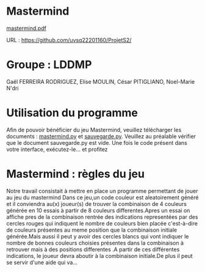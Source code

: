 # Mastermind
[mastermind.pdf](https://github.com/uvsq22201160/ProjetS2/files/10745164/mastermind.pdf)

URL : https://github.com/uvsq22201160/ProjetS2/

# Groupe : LDDMP
Gaël FERREIRA RODRIGUEZ, Elise MOULIN, César PITIGLIANO, Noel-Marie N'dri

# Utilisation du programme
Afin de pouvoir bénéficier du jeu Mastermind, veuillez télécharger les documents : [mastermind.py](https://github.com/uvsq22201160/ProjetS2/blob/main/mastermind.py) et [sauvegarde.py](https://github.com/uvsq22201160/ProjetS2/blob/main/sauvegarde.py). Veuillez au préalable vérifier que le document sauvegarde.py est vide. Une fois le code présent dans votre interface, exécutez-le... et profitez 

# Mastermind : règles du jeu
Notre travail consistait à mettre en place un programme permettant de jouer au jeu du mastermind Dans ce jeu,un code couleur est aleatoirement généré et il conviendra au(x) joueur(s) de trouver la combinaison  de 4 couleurs générée en 10 essais à partir de 8 couleurs differentes.Apres un essai on affiche pres de la combinaison rentrée des indications representées par des cercles rouges qui indiquent le nombre de couleurs bien placée c'est-à-dire de couleurs présentes au meme position que la combinaison initiale générée.Mais aussi il peut y avoir des cercles blancs qui vont indiquer le nombre de bonnes couleurs choisies présentes dans la combinaison à retrouver mais à des positions differentes .A partir de ces différentes indications, le joueur devra aboutir à la combinaison initiale.De plus il peut se servir d'une aide qui va...
